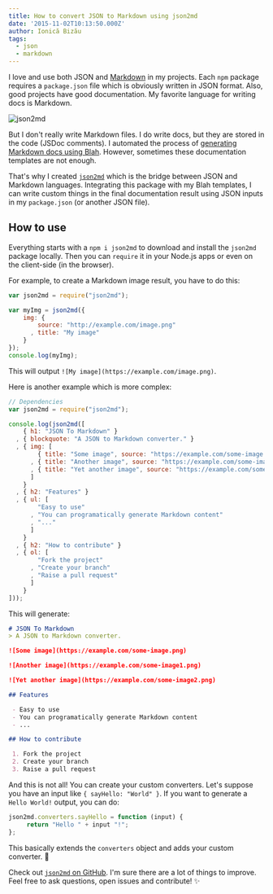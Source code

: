 ```yaml
---
title: How to convert JSON to Markdown using json2md
date: '2015-11-02T10:13:50.000Z'
author: Ionică Bizău
tags:
  - json
  - markdown
---
```

I love and use both JSON and [Markdown](https://en.wikipedia.org/wiki/Markdown) in my projects. Each `npm` package requires a `package.json` file which is obviously written in JSON format. Also, good projects have good documentation. My favorite language for writing docs is Markdown.

![json2md](https://i.imgur.com/uj64JFw.png)

But I don't really write Markdown files. I do write docs, but they are stored in the code (JSDoc comments). I automated the process of [generating Markdown docs using Blah](https://ionicabizau.net/blog/25-increasing-productivity-using-blah-2-0-0). However, sometimes these documentation templates are not enough.

That's why I created [`json2md`](https://github.com/IonicaBizau/json2md) which is the bridge between JSON and Markdown languages. Integrating this package with my Blah templates, I can write custom things in the final documentation result using JSON inputs in my `package.json` (or another JSON file).

## How to use

Everything starts with a `npm i json2md` to download and install the `json2md` package locally. Then you can `require` it in your Node.js apps or even on the client-side (in the browser).

For example, to create a Markdown image result, you have to do this:

```js
var json2md = require("json2md");

var myImg = json2md({
    img: {
        source: "http://example.com/image.png"
      , title: "My image"
    }
});
console.log(myImg);
```

This will output `![My image](https://example.com/image.png)`.

Here is another example which is more complex:

```js
// Dependencies
var json2md = require("json2md");

console.log(json2md([
    { h1: "JSON To Markdown" }
  , { blockquote: "A JSON to Markdown converter." }
  , { img: [
        { title: "Some image", source: "https://example.com/some-image.png" }
      , { title: "Another image", source: "https://example.com/some-image1.png" }
      , { title: "Yet another image", source: "https://example.com/some-image2.png" }
      ]
    }
  , { h2: "Features" }
  , { ul: [
        "Easy to use"
      , "You can programatically generate Markdown content"
      , "..."
      ]
    }
  , { h2: "How to contribute" }
  , { ol: [
        "Fork the project"
      , "Create your branch"
      , "Raise a pull request"
      ]
    }
]));
```

This will generate:

```md
# JSON To Markdown
> A JSON to Markdown converter.

![Some image](https://example.com/some-image.png)

![Another image](https://example.com/some-image1.png)

![Yet another image](https://example.com/some-image2.png)

## Features

 - Easy to use
 - You can programatically generate Markdown content
 - ...

## How to contribute

 1. Fork the project
 2. Create your branch
 3. Raise a pull request
```

And this is not all! You can create your custom converters. Let's suppose you have an input like `{ sayHello: "World" }`. If you want to generate a `Hello World!` output, you can do:

```js
json2md.converters.sayHello = function (input) {
     return "Hello " + input "!";
};
```

This basically extends the `converters` object and adds your custom converter. :dizzy:

Check out [`json2md` on GitHub](https://github.com/IonicaBizau/json2md).
I'm sure there are a lot of things to improve. Feel free to ask questions, open issues and contribute! :sparkles:
